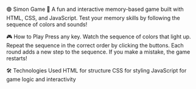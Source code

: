 🟢 Simon Game 🎵
A fun and interactive memory-based game built with HTML, CSS, and JavaScript. Test your memory skills by following the sequence of colors and sounds!

🎮 How to Play
Press any key.
Watch the sequence of colors that light up.
Repeat the sequence in the correct order by clicking the buttons.
Each round adds a new step to the sequence.
If you make a mistake, the game restarts!

🛠️ Technologies Used
HTML for structure
CSS for styling
JavaScript for game logic and interactivity
